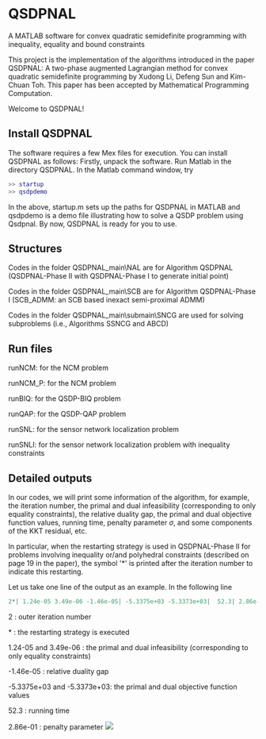 # QSDPNAL
A MATLAB software for convex quadratic semidefinite programming  with inequality, equality and bound constraints

This project is the implementation of the algorithms introduced in the paper QSDPNAL: A two-phase augmented Lagrangian method for convex quadratic semidefinite programming by Xudong Li, Defeng Sun and Kim-Chuan Toh.
This paper has been accepted by Mathematical Programming Computation. 

Welcome to QSDPNAL! 

## Install QSDPNAL
The software requires a few Mex files for execution. 
You can install QSDPNAL as follows:
Firstly, unpack the software.
Run Matlab in the directory QSDPNAL.
In the Matlab command window, try
```Matlab
>> startup 
>> qsdpdemo
```
In the above, startup.m sets up the paths for QSDPNAL in MATLAB and qsdpdemo is a demo file illustrating how to solve a QSDP problem using Qsdpnal. By now, QSDPNAL is ready for you to use.

## Structures

Codes in the folder QSDPNAL_main\NAL are for Algorithm QSDPNAL (QSDPNAL-Phase II with QSDPNAL-Phase I to generate initial point)

Codes in the folder QSDPNAL_main\SCB are for Algorithm QSDPNAL-Phase I (SCB_ADMM: an SCB based inexact semi-proximal ADMM)

Codes in the folder QSDPNAL_main\submain\SNCG are used for solving subproblems (i.e., Algorithms SSNCG and ABCD)

## Run files

runNCM: for the NCM problem 

runNCM_P: for the NCM problem

runBIQ: for the QSDP-BIQ problem 

runQAP: for the QSDP-QAP problem 

runSNL: for the sensor network localization problem 

runSNLI: for the sensor network localization problem with inequality constraints 

## Detailed outputs

In our codes, we will print some information of the algorithm, for example, the iteration number, 
the primal and dual infeasibility (corresponding to only equality constraints), the relative duality gap,
the primal and dual objective function values, running time, penalty parameter $\sigma$, and some components of the KKT residual, etc.

In particular, when the restarting strategy is used in QSDPNAL-Phase II for problems involving inequality or/and polyhedral constraints 
(described on page 19 in the paper), the symbol '*' is printed after the iteration number to indicate this restarting.

Let us take one line of the output as an example. In the following line

```Matlab
2*| 1.24e-05 3.49e-06 -1.46e-05| -5.3375e+03 -5.3373e+03|  52.3| 2.86e-01|,
```
2 : outer iteration number

\* : the restarting strategy is executed

1.24-05 and 3.49e-06 : the primal and dual infeasibility (corresponding to only equality constraints)

-1.46e-05 : relative duality gap

-5.3375e+03 and -5.3373e+03: the primal and dual objective function values

52.3 : running time

2.86e-01 : penalty parameter <img src="http://chart.googleapis.com/chart?cht=tx&chl=\sigma" style="border:none;">
